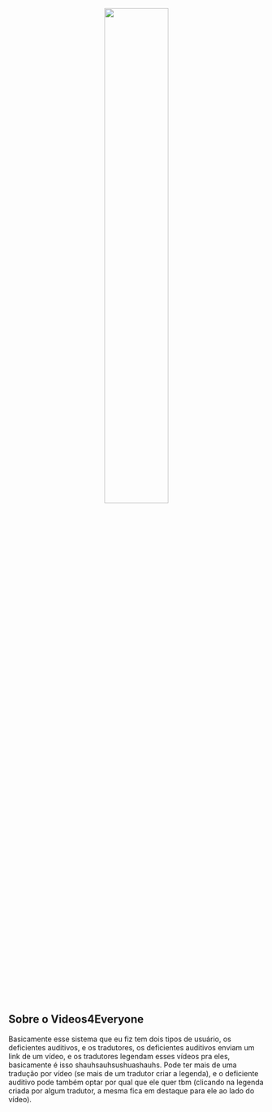 <p align="center"><img src="http://salty-forest-53350.herokuapp.com/img/logo.png" width="50%"></p>


## Sobre o Videos4Everyone

Basicamente esse sistema que eu fiz tem dois tipos de usuário, os deficientes auditivos, e os tradutores, os deficientes auditivos enviam um link de um vídeo, e os tradutores legendam esses vídeos pra eles, basicamente é isso shauhsauhsushuashauhs. Pode ter mais de uma tradução por vídeo (se mais de um tradutor criar a legenda), e o deficiente auditivo pode também optar por qual que ele quer tbm (clicando na legenda criada por algum tradutor, a mesma fica em destaque para ele ao lado do vídeo).

